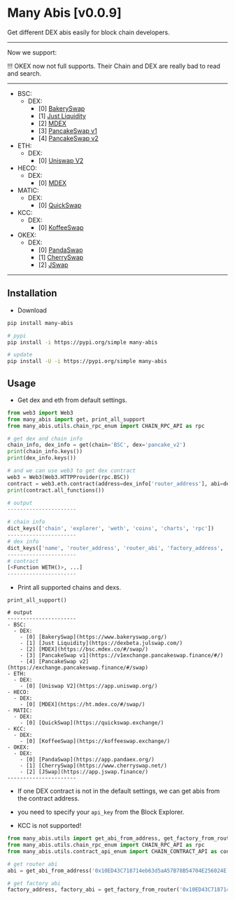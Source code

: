 # Many Abis [v0.0.9]

Get different DEX abis easily for block chain developers.

---

Now we support: 

!!! OKEX now not full supports. Their Chain and DEX are really bad to read and search.

---

- BSC:
  - DEX:
    - [0] [BakerySwap](https://www.bakeryswap.org/)
    - [1] [Just Liquidity](https://dexbeta.julswap.com/)
    - [2] [MDEX](https://bsc.mdex.co/#/swap/)
    - [3] [PancakeSwap v1](https://v1exchange.pancakeswap.finance/#/)
    - [4] [PancakeSwap v2](https://exchange.pancakeswap.finance/#/swap)
- ETH:
  - DEX:
    - [0] [Uniswap V2](https://app.uniswap.org/)
- HECO:
  - DEX:
    - [0] [MDEX](https://ht.mdex.co/#/swap/)
- MATIC:
  - DEX:
    - [0] [QuickSwap](https://quickswap.exchange/)
- KCC:
  - DEX:
    - [0] [KoffeeSwap](https://koffeeswap.exchange/)
- OKEX:
  - DEX:
    - [0] [PandaSwap](https://app.pandaex.org/)
    - [1] [CherrySwap](https://www.cherryswap.net/)
    - [2] [JSwap](https://app.jswap.finance/)
---


## Installation

* Download

```bash
pip install many-abis

# pypi
pip install -i https://pypi.org/simple many-abis

# update
pip install -U -i https://pypi.org/simple many-abis
```

## Usage

* Get dex and eth from default settings.

```python
from web3 import Web3
from many_abis import get, print_all_support
from many_abis.utils.chain_rpc_enum import CHAIN_RPC_API as rpc

# get dex and chain info 
chain_info, dex_info = get(chain='BSC', dex='pancake_v2')
print(chain_info.keys())
print(dex_info.keys())

# and we can use web3 to get dex contract
web3 = Web3(Web3.HTTPProvider(rpc.BSC))
contract = web3.eth.contract(address=dex_info['router_address'], abi=dex_info['router_abi'])
print(contract.all_functions())

# output
----------------------

# chain info
dict_keys(['chain', 'explorer', 'weth', 'coins', 'charts', 'rpc'])
----------------------
# dex info
dict_keys(['name', 'router_address', 'router_abi', 'factory_address', 'factory_abi', 'website'])
----------------------
# contract
[<Function WETH()>, ...]
----------------------
```

* Print all supported chains and dexs.

```
print_all_support()

# output
----------------------
- BSC:
  - DEX:
    - [0] [BakerySwap](https://www.bakeryswap.org/)
    - [1] [Just Liquidity](https://dexbeta.julswap.com/)
    - [2] [MDEX](https://bsc.mdex.co/#/swap/)
    - [3] [PancakeSwap v1](https://v1exchange.pancakeswap.finance/#/)
    - [4] [PancakeSwap v2](https://exchange.pancakeswap.finance/#/swap)
- ETH:
  - DEX:
    - [0] [Uniswap V2](https://app.uniswap.org/)
- HECO:
  - DEX:
    - [0] [MDEX](https://ht.mdex.co/#/swap/)
- MATIC:
  - DEX:
    - [0] [QuickSwap](https://quickswap.exchange/)
- KCC:
  - DEX:
    - [0] [KoffeeSwap](https://koffeeswap.exchange/)
- OKEX:
  - DEX:
    - [0] [PandaSwap](https://app.pandaex.org/)
    - [1] [CherrySwap](https://www.cherryswap.net/)
    - [2] [JSwap](https://app.jswap.finance/)
----------------------
```

* If one DEX contract is not in the default settings, we can get abis from the contract address.

* you need to specify your `api_key` from the Block Explorer.

* KCC is not supported!

```python
from many_abis.utils import get_abi_from_address, get_factory_from_router
from many_abis.utils.chain_rpc_enum import CHAIN_RPC_API as rpc
from many_abis.utils.contract_api_enum import CHAIN_CONTRACT_API as contract_api

# get router abi
abi = get_abi_from_address('0x10ED43C718714eb63d5aA57B78B54704E256024E', 'YOUR_API_KEY', chain_api=contract_api.BSC))

# get factory abi
factory_address, factory_abi = get_factory_from_router('0x10ED43C718714eb63d5aA57B78B54704E256024E', 'YOUR_API_KEY', chain_api=contract_api.BSC, rpc=rpc.BSC)

```
